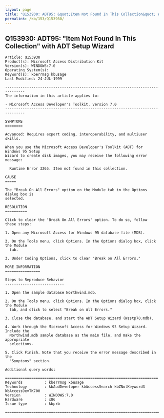 ```yaml
---
layout: page
title: "Q153930: ADT95: &quot;Item Not Found In This Collection&quot; with ADT Setup Wizard"
permalink: /kb/153/Q153930/
---
```


## Q153930: ADT95: &quot;Item Not Found In This Collection&quot; with ADT Setup Wizard

	Article: Q153930
	Product(s): Microsoft Access Distribution Kit
	Version(s): WINDOWS:7.0
	Operating System(s): 
	Keyword(s): kberrmsg kbusage
	Last Modified: 24-JUL-1999
	
	-------------------------------------------------------------------------------
	The information in this article applies to:
	
	- Microsoft Access Developer's Toolkit, version 7.0 
	-------------------------------------------------------------------------------
	
	SYMPTOMS
	========
	
	Advanced: Requires expert coding, interoperability, and multiuser skills.
	
	When you use the Microsoft Access Developer's Toolkit (ADT) for Windows 95 Setup
	Wizard to create disk images, you may receive the following error message:
	
	  Runtime Error 3265. Item not found in this collection.
	
	CAUSE
	=====
	
	The "Break On All Errors" option on the Module tab in the Options dialog box is
	selected.
	
	RESOLUTION
	==========
	
	Click to clear the "Break On All Errors" option. To do so, follow these steps:
	
	1. Open any Microsoft Access for Windows 95 database file (MDB).
	
	2. On the Tools menu, click Options. In the Options dialog box, click the Module
	  tab.
	
	3. Under Coding Options, click to clear "Break on All Errors."
	
	MORE INFORMATION
	================
	
	Steps to Reproduce Behavior
	---------------------------
	
	1. Open the sample database Northwind.mdb.
	
	2. On the Tools menu, click Options. In the Options dialog box, click the Module
	  tab, and click to select "Break on All Errors."
	
	3. Close the database, and start the ADT Setup Wizard (Wzstp70.mdb).
	
	4. Work through the Microsoft Access for Windows 95 Setup Wizard. Include the
	  Northwind.mdb sample database as the main file, and make the appropriate
	  selections.
	
	5. Click Finish. Note that you receive the error message described in the
	  "Symptoms" section.
	
	Additional query words:
	
	======================================================================
	Keywords          : kberrmsg kbusage 
	Technology        : kbAudDeveloper kbAccessSearch kbZNotKeyword3 kbAccessDevTK700
	Version           : WINDOWS:7.0
	Hardware          : x86
	Issue type        : kbprb
	
	=============================================================================
	
